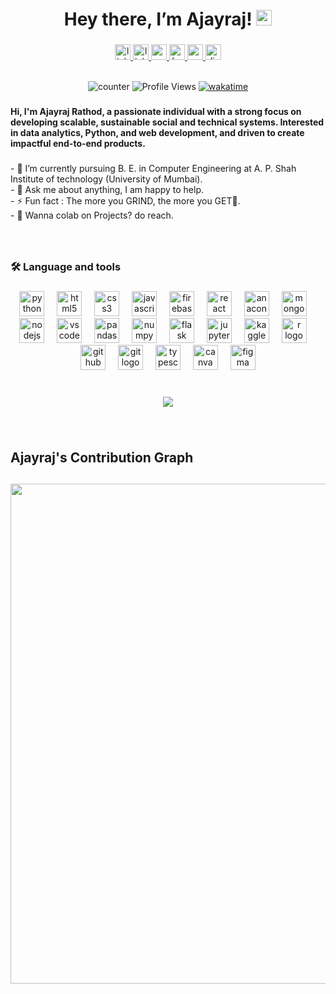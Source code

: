 <h1 align="center">Hey there, I’m Ajayraj! <img src="https://media.giphy.com/media/hvRJCLFzcasrR4ia7z/giphy.gif" width="25px"> </h1>

###

<div align="center">
  <a href="https://www.linkedin.com/in/ajayraj-rathod-b72996248/" target="_blank">
    <img src="https://img.shields.io/static/v1?message=LinkedIn&logo=linkedin&label=&color=0077B5&logoColor=white&labelColor=&style=for-the-badge" height="25" alt="linkedin logo" />
  </a>
  
  <a href="https://linktr.ee/ajayrajrthd" target="_blank">
    <img src="https://img.shields.io/static/v1?message=Linktree&logo=linktree&label=&color=1de9b6&logoColor=white&labelColor=&style=for-the-badge" height="25" alt="linktree logo"  />
  </a>
  
  <a href="mailto:ajayrajrthd7@gmail.com">
    <img src="https://img.shields.io/static/v1?message=Gmail&logo=gmail&label=&color=D14836&logoColor=white&labelColor=&style=for-the-badge" height="25" alt="gmail logo" />
  </a>
  
  <a href="https://www.hackerrank.com/profile/ajayrajrthd5" target="_blank">
    <img src="https://img.shields.io/static/v1?message=HackerRank&logo=hackerrank&label=&color=2EC866&logoColor=white&labelColor=&style=for-the-badge" height="25" alt="hackerrank logo" />
  </a>
  
  <a href="https://www.youtube.com/@ajayrajrthd5" target="_blank">
    <img src="https://img.shields.io/static/v1?message=Youtube&logo=youtube&label=&color=FF0000&logoColor=white&labelColor=&style=for-the-badge" height="25" alt="youtube logo" />
  </a>
  
  <a href="https://discord.gg/Qtut28eY" target="_blank">
    <img src="https://img.shields.io/static/v1?message=Discord&logo=discord&label=&color=7289DA&logoColor=white&labelColor=&style=for-the-badge" height="25" alt="discord logo" />
  </a>
</div>

<br>
<div align="center">
  
![counter](https://enn1fxhjqs0lr2a.m.pipedream.net)
![Profile Views](https://komarev.com/ghpvc/?username=ajayrajrthd)
[![wakatime](https://wakatime.com/badge/user/66b41135-4ace-42e3-8835-e1f376bb31e3.svg)](https://wakatime.com/@66b41135-4ace-42e3-8835-e1f376bb31e3)

</div>

###

<h4 align="left">Hi, I'm Ajayraj Rathod, a passionate individual with a strong focus on developing scalable, sustainable social and technical systems. Interested in data analytics, Python, and web development, and driven to create impactful end-to-end products.</h4>

###

<p align="left">- 🌱 I’m currently pursuing B. E. in Computer Engineering at A. P. Shah Institute of technology (University of Mumbai).<br>- 💬 Ask me about anything, I am happy to help.<br>- ⚡ Fun fact : The more you GRIND, the more you GET💫.<br>- 💼 Wanna colab on Projects? do reach.</p>

###

<br>
<h3 align="left">🛠 Language and tools</h3>

###

<div align="center">
  <img src="https://cdn.jsdelivr.net/gh/devicons/devicon/icons/python/python-original.svg" height="40" alt="python logo"  />
  <img width="12" />
  <img src="https://cdn.jsdelivr.net/gh/devicons/devicon/icons/html5/html5-original.svg" height="40" alt="html5 logo"  />
  <img width="12" />
  <img src="https://cdn.jsdelivr.net/gh/devicons/devicon/icons/css3/css3-original.svg" height="40" alt="css3 logo"  />
  <img width="12" />
  <img src="https://cdn.jsdelivr.net/gh/devicons/devicon/icons/javascript/javascript-original.svg" height="40" alt="javascript logo"  />
  <img width="12" />
  <img src="https://cdn.jsdelivr.net/gh/devicons/devicon/icons/firebase/firebase-plain-wordmark.svg" height="40" alt="firebase logo"  />
  <img width="12" />
  <img src="https://cdn.jsdelivr.net/gh/devicons/devicon/icons/react/react-original.svg" height="40" alt="react logo"  />
  <img width="12" />
  <img src="https://cdn.jsdelivr.net/gh/devicons/devicon/icons/anaconda/anaconda-original.svg" height="40" alt="anaconda logo"  />
  <img width="12" />
  <img src="https://cdn.jsdelivr.net/gh/devicons/devicon/icons/mongodb/mongodb-original.svg" height="40" alt="mongodb logo"  />
  <img width="12" />
  <img src="https://cdn.jsdelivr.net/gh/devicons/devicon/icons/nodejs/nodejs-original.svg" height="40" alt="nodejs logo"  />
  <img width="12" />
  <img src="https://cdn.jsdelivr.net/gh/devicons/devicon/icons/vscode/vscode-original.svg" height="40" alt="vscode logo"  />
  <img width="12" />
  <img src="https://cdn.jsdelivr.net/gh/devicons/devicon/icons/pandas/pandas-original.svg" height="40" alt="pandas logo"  />
  <img width="12" />
  <img src="https://cdn.jsdelivr.net/gh/devicons/devicon/icons/numpy/numpy-original.svg" height="40" alt="numpy logo"  />
  <img width="12" />
  <img src="https://cdn.jsdelivr.net/gh/devicons/devicon/icons/flask/flask-original.svg" height="40" alt="flask logo"  />
  <img width="12" />
  <img src="https://cdn.jsdelivr.net/gh/devicons/devicon/icons/jupyter/jupyter-original.svg" height="40" alt="jupyter logo"  />
  <img width="12" />
  <img src="https://cdn.jsdelivr.net/gh/devicons/devicon/icons/kaggle/kaggle-original.svg" height="40" alt="kaggle logo"  />
  <img width="12" />
  <img src="https://cdn.jsdelivr.net/gh/devicons/devicon/icons/r/r-original.svg" height="40" alt="r logo"  />
  <img width="12" />
  <img src="https://cdn.jsdelivr.net/gh/devicons/devicon/icons/github/github-original.svg" height="40" alt="github logo"  />
  <img width="12" />
  <img src="https://cdn.jsdelivr.net/gh/devicons/devicon/icons/git/git-original.svg" height="40" alt="git logo"  />
  <img width="12" />
  <img src="https://cdn.jsdelivr.net/gh/devicons/devicon/icons/typescript/typescript-original.svg" height="40" alt="typescript logo"  />
  <img width="12" />
  <img src="https://cdn.jsdelivr.net/gh/devicons/devicon/icons/canva/canva-original.svg" height="40" alt="canva logo"  />
  <img width="12" />
  <img src="https://cdn.jsdelivr.net/gh/devicons/devicon/icons/figma/figma-original.svg" height="40" alt="figma logo"  />
</div>

###

 <!-- <img src="https://raw.githubusercontent.com/ajayrajrthd/ajayrajrthd/output/snake.svg" alt="Snake animation" /> -->
 
###
<br>
<div align="center">
  <img src="https://profile-counter.glitch.me/ajayrajrthd/count.svg?"  />
</div>

###

<br>
<h2>Ajayraj's Contribution Graph<h2>
<p align="center">
<img width="800" src="https://github-readme-activity-graph.vercel.app/graph?username=ajayrajrthd" />
<br>
<p>

###



